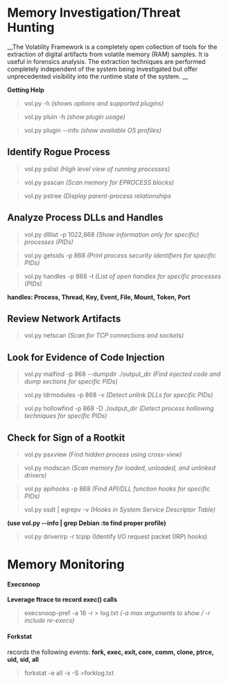 # Memory Investigation/Threat Hunting
__The  Volatility  Framework  is a completely open collection of tools for the extraction of digital artifacts from volatile memory (RAM) samples. It is useful in forensics  analysis. The  extraction  techniques  are  performed  completely  independent  of  the system being investigated but offer unprecedented visibility into the runtime state of the system. __

__Getting Help__

>vol.py -h  *(shows options and supported plugins)*

>vol.py pluin -h *(show plugin usage)*

>vol.py plugin --info   *(show available OS profiles)*

## Identify Rogue Process

>vol.py pslist *(High level view of running processes)*

>vol.py  psscan   *(Scan memory for EPROCESS blocks)*

>vol.py pstree *(Display parent-process relationships*
## Analyze Process DLLs and Handles
>vol.py dlllist -p 1022,868   *(Show information only for specific) processes (PIDs)*

>vol.py getsids -p 868  *(Print process security identifiers for specific PIDs)*

>vol.py handles -p 868 -t  *(List of open handles for specific processes (PIDs)*

__handles: Process, Thread, Key, Event, File, Mount, Token, Port__

## Review Network Artifacts

>vol.py netscan   *(Scan for TCP connections and sockets)*
## Look for Evidence of Code Injection

>vol.py malfind -p 868 --dumpdir ./output_dir    *(Find injected code and dump sections for specific PIDs)*

>vol.py ldrmodules -p 868 -v   *(Detect unlink DLLs for specific PIDs)*

>vol.py hollowfind -p 868 -D ./output_dir   *(Detect process hollowing techniques for specific PIDs)*

## Check for Sign of a Rootkit

>vol.py psxview    *(Find hidden process using cross-view)*

>vol.py modscan   *(Scan memory for loaded, unloaded, and unlinked drivers)*

>vol.py apihooks -p 868  *(Find API/DLL  function hooks for specific PIDs)*

>vol.py ssdt    | egrepv -v   *(Hooks in System Service Descriptor Table)*

__(use vol.py --info | grep Debian       :to find proper profile)__

>vol.py driverirp -r tcpip   (Identify I/O request packet (IRP) hooks)
# Memory Monitoring
#### Execsnoop
__Leverage ftrace to record exec() calls__

>execsnoop-pref -a 16 -r > log.txt      *(-a max arguments to show / -r include re-execs)*

#### Forkstat
records the following events:
__fork, exec, exit, core, comm, clone, ptrce, uid, sid, all__

>forkstat -e all -x -S >forklog.txt
